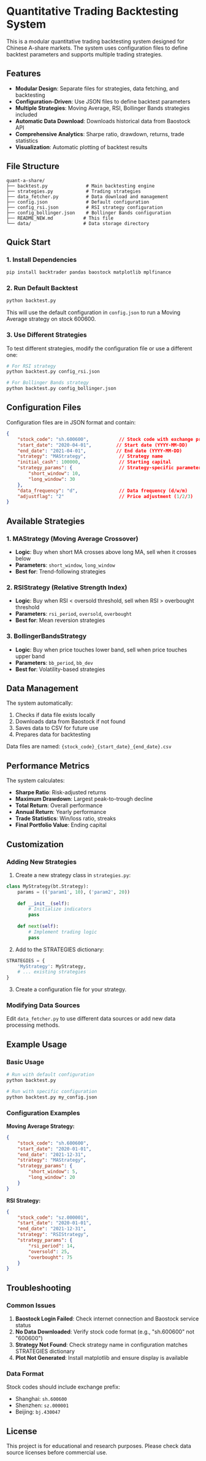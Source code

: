 # Quantitative Trading Backtesting System

This is a modular quantitative trading backtesting system designed for Chinese A-share markets. The system uses configuration files to define backtest parameters and supports multiple trading strategies.

## Features

- **Modular Design**: Separate files for strategies, data fetching, and backtesting
- **Configuration-Driven**: Use JSON files to define backtest parameters
- **Multiple Strategies**: Moving Average, RSI, Bollinger Bands strategies included
- **Automatic Data Download**: Downloads historical data from Baostock API
- **Comprehensive Analytics**: Sharpe ratio, drawdown, returns, trade statistics
- **Visualization**: Automatic plotting of backtest results

## File Structure

```
quant-a-share/
├── backtest.py              # Main backtesting engine
├── strategies.py            # Trading strategies
├── data_fetcher.py          # Data download and management
├── config.json              # Default configuration
├── config_rsi.json          # RSI strategy configuration
├── config_bollinger.json    # Bollinger Bands configuration
├── README_NEW.md           # This file
└── data/                   # Data storage directory
```

## Quick Start

### 1. Install Dependencies

```bash
pip install backtrader pandas baostock matplotlib mplfinance
```

### 2. Run Default Backtest

```bash
python backtest.py
```

This will use the default configuration in `config.json` to run a Moving Average strategy on stock 600600.

### 3. Use Different Strategies

To test different strategies, modify the configuration file or use a different one:

```bash
# For RSI strategy
python backtest.py config_rsi.json

# For Bollinger Bands strategy  
python backtest.py config_bollinger.json
```

## Configuration Files

Configuration files are in JSON format and contain:

```json
{
    "stock_code": "sh.600600",           // Stock code with exchange prefix
    "start_date": "2020-04-01",         // Start date (YYYY-MM-DD)
    "end_date": "2021-04-01",           // End date (YYYY-MM-DD)
    "strategy": "MAStrategy",            // Strategy name
    "initial_cash": 100000,              // Starting capital
    "strategy_params": {                 // Strategy-specific parameters
        "short_window": 10,
        "long_window": 30
    },
    "data_frequency": "d",               // Data frequency (d/w/m)
    "adjustflag": "2"                    // Price adjustment (1/2/3)
}
```

## Available Strategies

### 1. MAStrategy (Moving Average Crossover)
- **Logic**: Buy when short MA crosses above long MA, sell when it crosses below
- **Parameters**: `short_window`, `long_window`
- **Best for**: Trend-following strategies

### 2. RSIStrategy (Relative Strength Index)
- **Logic**: Buy when RSI < oversold threshold, sell when RSI > overbought threshold
- **Parameters**: `rsi_period`, `oversold`, `overbought`
- **Best for**: Mean reversion strategies

### 3. BollingerBandsStrategy
- **Logic**: Buy when price touches lower band, sell when price touches upper band
- **Parameters**: `bb_period`, `bb_dev`
- **Best for**: Volatility-based strategies

## Data Management

The system automatically:
1. Checks if data file exists locally
2. Downloads data from Baostock if not found
3. Saves data to CSV for future use
4. Prepares data for backtesting

Data files are named: `{stock_code}_{start_date}_{end_date}.csv`

## Performance Metrics

The system calculates:
- **Sharpe Ratio**: Risk-adjusted returns
- **Maximum Drawdown**: Largest peak-to-trough decline
- **Total Return**: Overall performance
- **Annual Return**: Yearly performance
- **Trade Statistics**: Win/loss ratio, streaks
- **Final Portfolio Value**: Ending capital

## Customization

### Adding New Strategies

1. Create a new strategy class in `strategies.py`:
```python
class MyStrategy(bt.Strategy):
    params = (('param1', 10), ('param2', 20))
    
    def __init__(self):
        # Initialize indicators
        pass
        
    def next(self):
        # Implement trading logic
        pass
```

2. Add to the STRATEGIES dictionary:
```python
STRATEGIES = {
    'MyStrategy': MyStrategy,
    # ... existing strategies
}
```

3. Create a configuration file for your strategy.

### Modifying Data Sources

Edit `data_fetcher.py` to use different data sources or add new data processing methods.

## Example Usage

### Basic Usage
```bash
# Run with default configuration
python backtest.py

# Run with specific configuration
python backtest.py my_config.json
```

### Configuration Examples

**Moving Average Strategy:**
```json
{
    "stock_code": "sh.600600",
    "start_date": "2020-01-01",
    "end_date": "2021-12-31",
    "strategy": "MAStrategy",
    "strategy_params": {
        "short_window": 5,
        "long_window": 20
    }
}
```

**RSI Strategy:**
```json
{
    "stock_code": "sz.000001",
    "start_date": "2020-01-01", 
    "end_date": "2021-12-31",
    "strategy": "RSIStrategy",
    "strategy_params": {
        "rsi_period": 14,
        "oversold": 25,
        "overbought": 75
    }
}
```

## Troubleshooting

### Common Issues

1. **Baostock Login Failed**: Check internet connection and Baostock service status
2. **No Data Downloaded**: Verify stock code format (e.g., "sh.600600" not "600600")
3. **Strategy Not Found**: Check strategy name in configuration matches STRATEGIES dictionary
4. **Plot Not Generated**: Install matplotlib and ensure display is available

### Data Format

Stock codes should include exchange prefix:
- Shanghai: `sh.600600`
- Shenzhen: `sz.000001`
- Beijing: `bj.430047`

## License

This project is for educational and research purposes. Please check data source licenses before commercial use. 